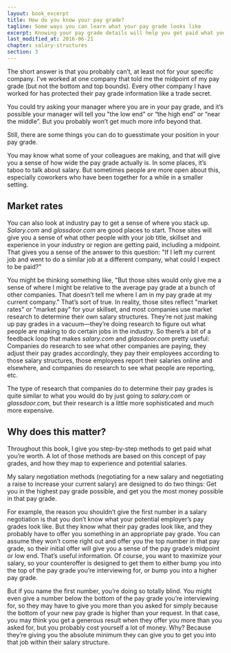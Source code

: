 ```yaml
---
layout: book_excerpt
title: How do you know your pay grade?
tagline: Some ways you can learn what your pay grade looks like
excerpt: Knowing your pay grade details will help you get paid what you're worth.
last_modified_at: 2016-06-21
chapter: salary-structures
section: 3
---
```


The short answer is that you probably can’t, at least not for your specific company. I’ve worked at one company that told me the midpoint of my pay grade (but not the bottom and top bounds). Every other company I have worked for has protected their pay grade information like a trade secret.

You could try asking your manager where you are in your pay grade, and it’s possible your manager will tell you "the low end" or “the high end” or “near the middle”. But you probably won’t get much more info beyond that.

Still, there are some things you can do to guesstimate your position in your pay grade.

You may know what some of your colleagues are making, and that will give you a sense of how wide the pay grade actually is. In some places, it’s taboo to talk about salary. But sometimes people are more open about this, especially coworkers who have been together for a while in a smaller setting.

## Market rates

You can also look at industry pay to get a sense of where you stack up. *Salary.com* and *glassdoor.com* are good places to start. Those sites will give you a sense of what other people with your job title, skillset and experience in your industry or region are getting paid, including a midpoint. That gives you a sense of the answer to this question: "If I left my current job and went to do a similar job at a different company, what could I expect to be paid?"

You might be thinking something like, "But those sites would only give me a sense of where I might be relative to the average pay grade at a bunch of other companies. That doesn’t tell me where I am in my pay grade at my current company." That’s sort of true. In reality, those sites reflect "market rates" or "market pay" for your skillset, and most companies use market research to determine their own salary structures. They’re not just making up pay grades in a vacuum—they’re doing research to figure out what people are making to do certain jobs in the industry. So there’s a bit of a feedback loop that makes *salary.com* and *glassdoor.com* pretty useful: Companies do research to see what other companies are paying, they adjust their pay grades accordingly, they pay their employees according to those salary structures, those employees report their salaries online and elsewhere, and companies do research to see what people are reporting, etc.

The type of research that companies do to determine their pay grades is quite similar to what you would do by just going to *salary.com* or *glassdoor.com*, but their research is a little more sophisticated and much more expensive. 

## Why does this matter?

Throughout this book, I give you step-by-step methods to get paid what you’re worth. A lot of those methods are based on this concept of pay grades, and how they map to experience and potential salaries.

My salary negotiation methods (negotiating for a new salary and negotiating a raise to increase your current salary) are designed to do two things: Get you in the highest pay grade possible, and get you the most money possible in that pay grade. 

For example, the reason you shouldn’t give the first number in a salary negotiation is that you don’t know what your potential employer’s pay grades look like. But they know what their pay grades look like, and they probably have to offer you something in an appropriate pay grade. You can assume they won’t come right out and offer you the top number in that pay grade, so their initial offer will give you a sense of the pay grade’s midpoint or low end. That’s useful information. Of course, you want to maximize your salary, so your counteroffer is designed to get them to either bump you into the top of the pay grade you’re interviewing for, or bump you into a higher pay grade.

But if you name the first number, you’re doing so totally blind. You might even give a number below the bottom of the pay grade you’re interviewing for, so they may have to give you more than you asked for simply because the bottom of your new pay grade is higher than your request. In that case, you may think you get a generous result when they offer you more than you asked for, but you probably cost yourself a lot of money. Why? Because they’re giving you the absolute minimum they can give you to get you into that job within their salary structure.